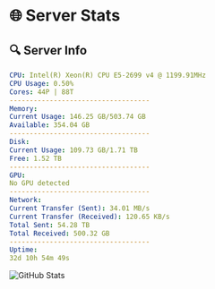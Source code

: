 # 🌐 Server Stats
## 🔍 Server Info
```yaml
CPU: Intel(R) Xeon(R) CPU E5-2699 v4 @ 1199.91MHz
CPU Usage: 0.50%
Cores: 44P | 88T
-----------------------------------
Memory:
Current Usage: 146.25 GB/503.74 GB
Available: 354.04 GB
-----------------------------------
Disk:
Current Usage: 109.73 GB/1.71 TB
Free: 1.52 TB
-----------------------------------
GPU:
No GPU detected
-----------------------------------
Network:
Current Transfer (Sent): 34.01 MB/s
Current Transfer (Received): 120.65 KB/s
Total Sent: 54.28 TB
Total Received: 500.32 GB
-----------------------------------
Uptime:
32d 10h 54m 49s
```
![GitHub Stats](https://img.shields.io/badge/Updated-2025-04-09_08:17:38-blue)